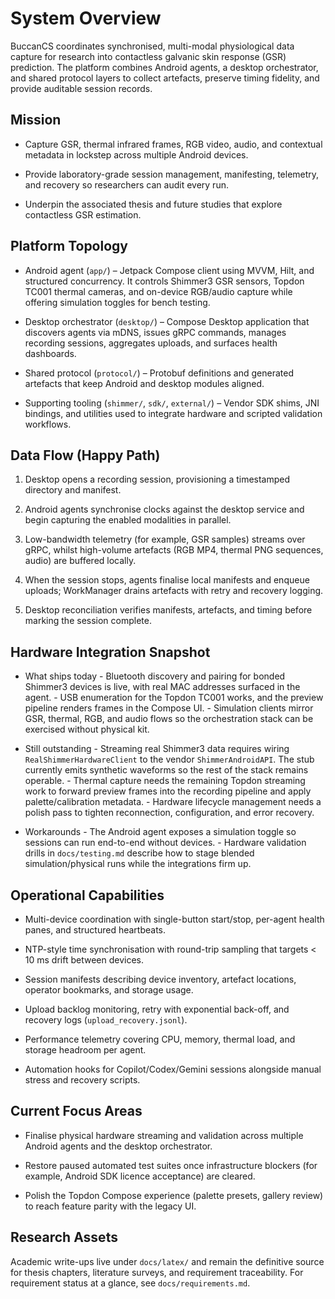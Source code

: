 # System Overview

BuccanCS coordinates synchronised, multi-modal physiological data capture for
research into contactless galvanic skin response (GSR) prediction. The platform
combines Android agents, a desktop orchestrator, and shared protocol layers to
collect artefacts, preserve timing fidelity, and provide auditable session
records.

## Mission

- Capture GSR, thermal infrared frames, RGB video, audio, and contextual
  metadata in lockstep across multiple Android devices.

- Provide laboratory-grade session management, manifesting, telemetry, and
  recovery so researchers can audit every run.

- Underpin the associated thesis and future studies that explore contactless GSR
  estimation.

## Platform Topology

- Android agent (`app/`) – Jetpack Compose client using MVVM, Hilt, and
  structured concurrency. It controls Shimmer3 GSR sensors, Topdon TC001 thermal
  cameras, and on-device RGB/audio capture while offering simulation toggles for
  bench testing.

- Desktop orchestrator (`desktop/`) – Compose Desktop application that discovers
  agents via mDNS, issues gRPC commands, manages recording sessions, aggregates
  uploads, and surfaces health dashboards.

- Shared protocol (`protocol/`) – Protobuf definitions and generated artefacts
  that keep Android and desktop modules aligned.

- Supporting tooling (`shimmer/`, `sdk/`, `external/`) – Vendor SDK shims, JNI
  bindings, and utilities used to integrate hardware and scripted validation
  workflows.

## Data Flow (Happy Path)

1. Desktop opens a recording session, provisioning a timestamped directory and
   manifest.

2. Android agents synchronise clocks against the desktop service and begin
   capturing the enabled modalities in parallel.

3. Low-bandwidth telemetry (for example, GSR samples) streams over gRPC, whilst
   high-volume artefacts (RGB MP4, thermal PNG sequences, audio) are buffered
   locally.

4. When the session stops, agents finalise local manifests and enqueue uploads;
   WorkManager drains artefacts with retry and recovery logging.

5. Desktop reconciliation verifies manifests, artefacts, and timing before
   marking the session complete.

## Hardware Integration Snapshot

- What ships today - Bluetooth discovery and pairing for bonded Shimmer3 devices
  is live, with real MAC addresses surfaced in the agent. - USB enumeration for
  the Topdon TC001 works, and the preview pipeline renders frames in the Compose
  UI. - Simulation clients mirror GSR, thermal, RGB, and audio flows so the
  orchestration stack can be exercised without physical kit.

- Still outstanding - Streaming real Shimmer3 data requires wiring
  `RealShimmerHardwareClient` to the vendor `ShimmerAndroidAPI`. The stub
  currently emits synthetic waveforms so the rest of the stack remains
  operable. - Thermal capture needs the remaining Topdon streaming work to
  forward preview frames into the recording pipeline and apply
  palette/calibration metadata. - Hardware lifecycle management needs a polish
  pass to tighten reconnection, configuration, and error recovery.

- Workarounds - The Android agent exposes a simulation toggle so sessions can
  run end-to-end without devices. - Hardware validation drills in
  `docs/testing.md` describe how to stage blended simulation/physical runs while
  the integrations firm up.

## Operational Capabilities

- Multi-device coordination with single-button start/stop, per-agent health
  panes, and structured heartbeats.

- NTP-style time synchronisation with round-trip sampling that targets < 10 ms
  drift between devices.

- Session manifests describing device inventory, artefact locations, operator
  bookmarks, and storage usage.

- Upload backlog monitoring, retry with exponential back-off, and recovery logs
  (`upload_recovery.jsonl`).

- Performance telemetry covering CPU, memory, thermal load, and storage headroom
  per agent.

- Automation hooks for Copilot/Codex/Gemini sessions alongside manual stress and
  recovery scripts.

## Current Focus Areas

- Finalise physical hardware streaming and validation across multiple Android
  agents and the desktop orchestrator.

- Restore paused automated test suites once infrastructure blockers (for
  example, Android SDK licence acceptance) are cleared.

- Polish the Topdon Compose experience (palette presets, gallery review) to
  reach feature parity with the legacy UI.

## Research Assets

Academic write-ups live under `docs/latex/` and remain the definitive source for
thesis chapters, literature surveys, and requirement traceability. For
requirement status at a glance, see `docs/requirements.md`.

